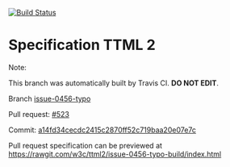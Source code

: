 [![Build Status](https://travis-ci.org/w3c/ttml2.svg?branch=issue-0456-typo)](https://travis-ci.org/w3c/ttml2)


# Specification TTML 2


Note:


This branch was automatically built by Travis CI. <b>DO NOT EDIT</b>.


 Branch [issue-0456-typo](https://github.com/w3c/ttml2/tree/issue-0456-typo)


 Pull request: [#523](https://github.com/w3c/ttml2/pull/523)


 Commit: [a14fd34cecdc2415c2870ff52c719baa20e07e7c](https://github.com/w3c/ttml2/commit/a14fd34cecdc2415c2870ff52c719baa20e07e7c)

Pull request specification can be previewed at https://rawgit.com/w3c/ttml2/issue-0456-typo-build/index.html



